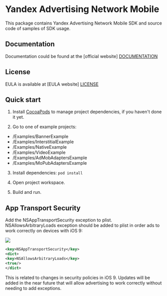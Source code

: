 # Yandex Advertising Network Mobile
This package contains Yandex Advertising Network Mobile SDK and source code of samples of SDK usage.

## Documentation
Documentation could be found at the [official website] [DOCUMENTATION]

## License
EULA is available at [EULA website] [LICENSE] 

## Quick start
1. Install [CocoaPods] to manage project dependencies, if you haven't done it yet.

2. Go to one of example projects:
  * /Examples/BannerExample
  * /Examples/InterstitialExample
  * /Examples/NativeExample
  * /Examples/VideoExample
  * /Examples/AdMobAdaptersExample
  * /Examples/MoPubAdaptersExample

3. Install dependencies:
```pod install```

4. Open project workspace.

5. Build and run.

## App Transport Security
Add the NSAppTransportSecurity exception to plist. NSAllowsArbitraryLoads exception should be added to plist in order ads to work correctly on devices with iOS 9:

![][ATS]

```xml
<key>NSAppTransportSecurity</key>
<dict>
<key>NSAllowsArbitraryLoads</key>
<true/>
</dict>
```

This is related to changes in security policies in iOS 9. Updates will be added in the near future that will allow advertising to work correctly without needing to add exceptions.

[DOCUMENTATION]: https://tech.yandex.ru/mobile-ads/
[LICENSE]: https://legal.yandex.com/partner_ch/
[CocoaPods]: http://cocoapods.org/
[ATS]: https://yastatic.net/doccenter/images/tech-ru/mobile-ads/freeze/daRJrLqeLaoxdf-o-qrr2wF-6LU.png